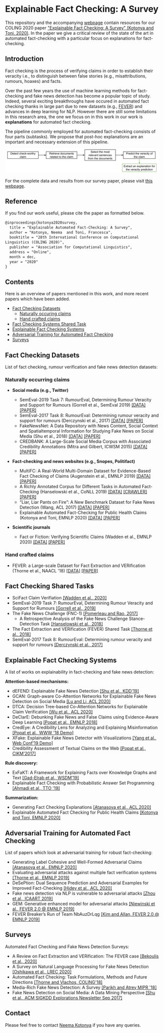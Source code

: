 # Explainable Fact Checking: A Survey

This repository and the accompanying [webpage](https://neemakot.github.io/project/survey) contain resources for our COLING 2020 paper ["Explainable Fact Checking: A Survey" (Kotonya and Toni, 2020)](https://arxiv.org/abs/2011.****). In the paper we give a critical review of the state of the art in automated fact-checking with a particular focus on explanations for fact-checking. 

## Introduction

Fact checking is the process of verifying claims in order to establish their veracity i.e., to distinguish between false stories (e.g., misattributions, rumours, hoaxes) and facts. 

Over the past few years the use of machine learning methods for fact-checking and fake news detection has become a popular topic of study. Indeed, several exciting breakthroughs have occured in automated fact checking thanks in large part due to new datasets (e.g., [FEVER](https://fever.ai/)) and advances in deep learning for NLP. However there are still some limitations in this research area, the one we focus on in this work in our work is __explanations__ for automated fact checking. 

The pipeline commonly employed for automated fact-checking consists of four parts (subtasks). We propose that post-hoc explanations are an important and necessary extension of this pipeline.

![alt-text](images/pipeline.svg)


For the complete data and results from our survey paper, please visit [this webpage](https://neemakot.github.io/project/survey).


## Reference

If you find our work useful, please cite the paper as formatted below.

```
@inproceedings{kotonya2020survey,
  title = "Explainable Automated Fact-Checking: A Survey",
  author = "Kotonya, Neema  and Toni, Francesca",
  booktitle = "28th International Conference on Computational Linguistics (COLING 2020)",
  publisher = "Association for Computational Linguistics",
  address = "Online",
  month = dec,
  year = "2020"
}
```


## Contents

Here is an overview of papers mentioned in this work, and more recent papers which have been added.

* [Fact Checking Datasets](#fact-checking-datasets)
  * [Naturally occuring claims](#naturally-occurring-claims)
  * [Hand crafted claims](#hand-crafted-claims)
* [Fact Checking Systems Shared Task](#fact-checking-systems)
* [Explainable Fact Checking Systems](#explainable-fact-checking-systems)
* [Adversarial Training for Automated Fact Checking](#adversarial-training-for-automated-fact-checking)
* [Surveys](#further-fact-checking-surveys)


## Fact Checking Datasets

List of fact checking, rumour verification and fake news detection datasets:

### Naturally occurring claims
  
  * __Social media (e.g., Twitter)__
    * SemEval-2019 Task 7: RumourEval, Determining Rumour Veracity and Support for Rumours (Gorrell et al., SemEval 2019) [[DATA]](https://competitions.codalab.org/competitions/19938) [[PAPER]](https://www.aclweb.org/anthology/S19-2147/)
    * SemEval-2017 Task 8: RumourEval: Determining rumour veracity and support for rumours (Derczynski et al., 2017) [[DATA]](https://alt.qcri.org/semeval2017/task8/index.php?id=data-and-tools) [[PAPER]](https://www.aclweb.org/anthology/S17-2006/)
    * FakeNewsNet: A Data Repository with News Content, Social Context and Spatialtemporal Information for Studying Fake News on Social Media (Shu et al., 2018) [[DATA]](https://github.com/KaiDMML/FakeNewsNet) [[PAPER]](https://arxiv.org/pdf/1809.01286.pdf)
    * CREDBANK: A Large-Scale Social Media Corpus with Associated Credibility Annotations (Mitra and Gilbert, ICWSM 2015) [[DATA]](https://github.com/compsocial/CREDBANK-data) [[PAPER]](https://www.aaai.org/ocs/index.php/ICWSM/ICWSM15/paper/viewFile/10582/10509)

  * __Fact-checking and news websites (e.g., Snopes, Politifact)__
    * MultiFC: A Real-World Multi-Domain Dataset for Evidence-Based Fact Checking of Claims (Augenstein et al., EMNLP 2019) [[DATA]](https://competitions.codalab.org/competitions/21163) [[PAPER]](https://www.aclweb.org/anthology/D19-1475/)
    * A Richly Annotated Corpus for Different Tasks in Automated Fact-Checking (Hanselowski et al., CoNLL 2019) [[DATA]](https://tudatalib.ulb.tu-darmstadt.de/handle/tudatalib/2081) [[CRAWLER]](https://github.com/UKPLab/conll2019-snopes-crawling) [[PAPER]](https://www.aclweb.org/anthology/K19-1046)
    * “Liar, Liar Pants on Fire”: A New Benchmark Dataset for Fake News Detection (Wang, ACL 2017) [[DATA]](https://sites.cs.ucsb.edu/~william/software.html) [[PAPER]](https://www.aclweb.org/anthology/P17-2067/)
    * Explainable Automated Fact-Checking for Public Health Claims (Kotonya and Toni, EMNLP 2020) [[DATA]](https://github.com/neemakot/Health-Fact-Checking) [[PAPER]](https://arxiv.org/abs/2010.09926)

  * __Scientific journals__ 

    * Fact or Fiction: Verifying Scientific Claims (Wadden et al., EMNLP 2020) [[DATA]](https://github.com/allenai/scifact) [[PAPER]](https://arxiv.org/abs/2004.14974)

### Hand crafted claims

  * FEVER: a Large-scale Dataset for Fact Extraction and VERification (Thorne et al., NAACL '18) [[DATA]](https://fever.ai/resources.html) [[PAPER]](https://www.aclweb.org/anthology/N18-1074/)

## Fact Checking Shared Tasks

* SciFact Claim Verifiation [[Wadden et al., 2020]](https://scifact.apps.allenai.org/)
* SemEval-2019 Task 7: RumourEval, Determining Rumour Veracity and Support for Rumours [[Gorrell et al., 2019]](https://www.aclweb.org/anthology/S19-2147/)
* The Fake News Challenge (FNC-1) [[Pomerleau and Rao, 2017]](http://www.fakenewschallenge.org/)
  * A Retrospective Analysis of the Fake News Challenge Stance-Detection Task [[Hanselowski et al., 2018]](https://www.aclweb.org/anthology/C18-1158/)
* The Fact Extraction and VERification (FEVER) Shared Task [[Thorne et al., 2018]](https://www.aclweb.org/anthology/W18-5501/)
* SemEval-2017 Task 8: RumourEval: Determining rumour veracity and support for rumours [[Derczynski et al., 2017]](https://www.aclweb.org/anthology/S17-2006/)


## Explainable Fact Checking Systems

A list of works on explainability in fact-checking and fake news detection:

__Attention-based mechanisms:__

* dEFEND: Explainable Fake News Detection [[Shu et al., KDD'19]](http://pike.psu.edu/publications/kdd19.pdf)
* GCAN: Graph-aware Co-Attention Networks for Explainable Fake News Detection on Social Media [[Lu and Li, ACL 2020]](https://www.aclweb.org/anthology/2020.acl-main.48/)
* DTCA: Decision Tree-based Co-Attention Networks for Explainable Claim Verification [[Wu et al., ACL 2020]](https://www.aclweb.org/anthology/2020.acl-main.97/)
* DeClarE: Debunking Fake News and False Claims using Evidence-Aware Deep Learning [[Popat et al., EMNLP 2018]](https://www.aclweb.org/anthology/D18-1003/)
* CredEye: A Credibility Lens for Analyzing and Explaining Misinformation [[Popat et al., WWW '18 Demo]](https://dl.acm.org/doi/10.1145/3184558.3186967)
* XFake: Explainable Fake News Detector with Visualizations [[Yang et al., Web Conf'19 Demo]](https://arxiv.org/abs/1907.07757)
* Credibility Assessment of Textual Claims on the Web [[Popat et al., CIKM'2017]](https://dl.acm.org/doi/10.1145/2983323.2983661)

__Rule discovery:__
* ExFaKT: A Framework for Explaining Facts over Knowledge Graphs and Text [[Gad-Elrab et al., WSDM'19]](https://dl.acm.org/doi/10.1145/3289600.3290996)
* Explainable Fact Checking with Probabilistic Answer Set Programming [[Ahmadi et al., TTO '19]](https://arxiv.org/abs/1906.09198) 


__Summarization:__
<!-- * e-FEVER: Explanations and Summaries for Automated Fact Checking [[Stammbach and Ash, TTO'20]]() -->
* Generating Fact Checking Explanations [[Atanasova et al., ACL 2020]](https://www.aclweb.org/anthology/2020.acl-main.656/)
* Explainable Automated Fact Checking for Public Health Claims [[Kotonya and Toni, EMNLP 2020]](https://arxiv.org/abs/2010.09926)



## Adversarial Training for Automated Fact Checking

List of papers which look at adversarial training for robust fact-checking:

* Generating Label Cohesive and Well-Formed Adversarial Claims [[Atanasova et al., EMNLP 2020]](https://arxiv.org/abs/2009.08205)
* Evaluating adversarial attacks against multiple fact verification systems [[Thorne et al., EMNLP 2019]](https://www.aclweb.org/anthology/D19-1292/)
* DeSePtion: Dual Sequence Prediction and Adversarial Examples for Improved Fact-Checking [[Hidey et al., ACL 2020]](https://www.aclweb.org/anthology/2020.acl-main.761/)
* Fake news detection via NLP is vulnerable to adversarial attacks [[Zhou et al., ICAART 2019]](https://arxiv.org/abs/1901.09657)
* GEM: Generative enhanced model for adversarial attacks [[Niewinski et al., FEVER 2.0 @ EMNLP 2019]](https://www.aclweb.org/anthology/D19-6604/)
* FEVER Breaker’s Run of Team NbAuzDrLqg [[Kim and Allan, FEVER 2.0 @ EMNLP 2019]](https://www.aclweb.org/anthology/D19-6615/)

## Surveys

Automated Fact Checking and Fake News Detection Surveys:

<!-- * A Survey of Fake News: Fundamental Theories, Detection Methods, and Opportunities [[Zhou and Zafarani, ACM Computing Surveys Sep '20]](https://dl.acm.org/doi/10.1145/3395046) -->
* A Review on Fact Extraction and VERification: The FEVER case [[Bekoulis et al., 2020]](https://arxiv.org/abs/2010.03001)
* A Survey on Natural Language Processing for Fake News Detection [[Oshikawa et al., LREC 2020]](https://arxiv.org/abs/1811.00770)
* Automated Fact Checking: Task Formulations, Methods and Future Directions [[Thorne and Vlachos, COLING'18]](https://www.aclweb.org/anthology/C18-1283/)
* Media-Rich Fake News Detection: A Survey [[Parikh and Atrey MIPR '18]](https://ieeexplore.ieee.org/abstract/document/8397049)
* Fake News Detection on Social Media: A Data Mining Perspective [[Shu et al., ACM SIGKDD Explorations Newsletter Sep 2017]](https://dl.acm.org/doi/abs/10.1145/3137597.3137600)


## Contact 

Please feel free to contact [Neema Kotonya](mailto:nk2418@ic.ac.uk) if you have any queries.

